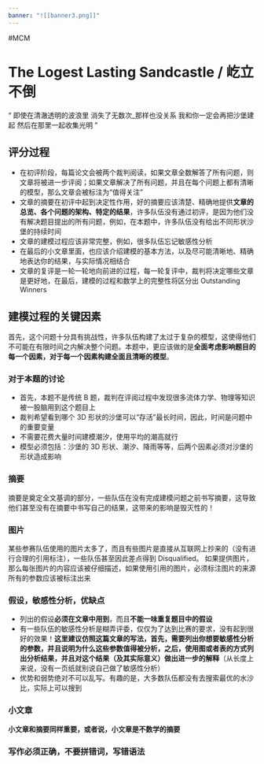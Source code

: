 ```yaml
---
banner: "![[banner3.png]]"
---
```

#MCM
# The Logest Lasting Sandcastle / 屹立不倒
“
即使在清澈透明的波浪里
消失了无数次_那样也没关系
我和你一定会再把沙堡建起
然后在那里一起收集光明
”
## 评分过程
- 在初评阶段，每篇论文会被两个裁判阅读，如果文章全数解答了所有问题，则文章将被进一步评阅；如果文章解决了所有问题，并且在每个问题上都有清晰的模型，那么文章会被标注为“值得关注”
- 文章的摘要在初评中起到决定性作用，好的摘要应该清楚、精确地提供**文章的总览、各个问题的架构、特定的结果**，许多队伍没有通过初评，是因为他们没有解决题目提出的所有问题，例如，在本题中，许多队伍没有给出不同形状沙堡的持续时间
- 文章的建模过程应该非常完整，例如，很多队伍忘记敏感性分析
- 在最后的小文章里面，也应该介绍建模的基本方法，以及尽可能清晰地、精确地表达你的结果，与实际情况相结合
- 文章的复评是一轮一轮地向前进的过程，每一轮复评中，裁判将决定哪些文章是更好地，在最后，建模的过程和数学上的完整性将区分出 Outstanding Winners

## 建模过程的关键因素
首先，这个问题十分具有挑战性，许多队伍构建了太过于复杂的模型，这使得他们不可能在有限时间之内解决整个问题。本题中，更应该做的是**全面考虑影响题目的每一个因素，对于每一个因素构建全面且清晰的模型**。

### 对于本题的讨论
- 首先，本题不是传统 B 题，裁判在评阅过程中发现很多流体力学、物理等知识被一股脑用到这个题目上
- 裁判希望看到哪个 3D 形状的沙堡可以“存活”最长时间，因此，时间是问题中的重要变量
- 不需要花费大量时间建模潮汐，使用平均的潮高就行
- 模型必须包括：沙堡的 3D 形状、潮汐、降雨等等，后两个因素必须对沙堡的形状造成影响

### 摘要
摘要是奠定全文基调的部分，一些队伍在没有完成建模问题之前书写摘要，这导致他们甚至没有在摘要中书写自己的结果，这带来的影响是毁灭性的！

### 图片
某些参赛队伍使用的图片太多了，而且有些图片是直接从互联网上抄来的（没有进行合理的引用标注），一些队伍甚至因此差点得到 Disqualified。
如果提供图片，那么每张图片的内容应该被仔细描述，如果使用引用的图片，必须标注图片的来源
所有的参数应该被标注出来

### 假设，敏感性分析，优缺点
- 列出的假设**必须在文章中用到**，而且**不能一味重复题目中的假设**
- 有一些队伍的敏感性分析是糊弄评委，仅仅为了达到比赛的要求，没有起到很好的效果！**这里建议仿照这篇文章的写法，首先，需要列出你想要敏感性分析的参数，并且说明为什么这些参数值得被分析，之后，使用图或者表的方式列出分析结果，并且对这个结果（及其实际意义）做出进一步的解释**（从长度上来说，没有一页纸就别说自己做了敏感性分析）
- 优势和弱势绝对不可以乱写。有趣的是，大多数队伍都没有去搜索最优的水沙比，实际上可以搜到

### 小文章
**小文章和摘要同样重要，或者说，小文章是不数学的摘要**

### 写作必须正确，不要拼错词，写错语法
